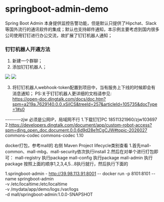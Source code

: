 # springboot-admin-demo
Spring Boot Admin 本身提供监控告警功能，但是默认只提供了Hipchat、Slack等国外流行的通讯软件的集成；默认也支持邮件通知，本示例主要考虑到国内很多公司使用钉钉进行办公交流，故扩展了钉钉机器人通知；

### 钉钉机器人开通方法
1. 新建一个群聊；
2. 添加钉钉机器人；

![](https://github.com/luoyoubao/springboot-admin-demo/blob/master/images/dingtalk01.jpg)
![](https://github.com/luoyoubao/springboot-admin-demo/blob/master/images/dingtalk02.jpg)

3. 将钉钉机器人webhook-token配置到项目中，当有服务上下线的时候即会有消息通知；
PS:关于钉钉机器人更详细的文档请参见:<br>
https://open-doc.dingtalk.com/docs/doc.htm?spm=a219a.7629140.0.0.xSiICS&treeId=257&articleId=105735&docType=1#s0


--------zjw 必须是公网IP，局域网不行
1.下载钉钉PC 18511321960/zjw103697
2.https://developers.dingtalk.com/document/app/custom-robot-access?spm=ding_open_doc.document.0.0.6d9d28e1tCgCJW#topic-2026027
<dependency>
    <groupId>commons-codec</groupId>
    <artifactId>commons-codec</artifactId>
    <version>1.10</version>
</dependency>

docker打包，参考mall的
右侧 Maven Project lifecycle类别查看
1.首先mall-common、mall-mbg、mall-security依次执行install
2.然后在对单个进行打包即可：
    mall-registry 执行package
    mall-config 执行package
    mall-admin 执行package
    按照上面的顺序1,2,3,4,5...8执行就行，然后执行下面的

1.springboot-admin
	- http://39.98.113.91:8001
	--
	docker run -p 8101:8101 --name springboot-admin \
        -v /etc/localtime:/etc/localtime \
        -v /mydata/app/demo/logs:/var/logs \
        -d mall/springboot-admin:1.0.0-SNAPSHOT
